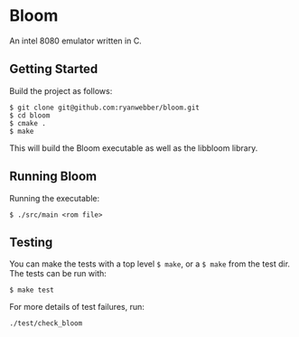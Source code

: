 # Bloom
An intel 8080 emulator written in C. 

## Getting Started

Build the project as follows:
```
$ git clone git@github.com:ryanwebber/bloom.git
$ cd bloom
$ cmake .
$ make
```

This will build the Bloom executable as well as the libbloom library.

## Running Bloom
Running the executable:
```
$ ./src/main <rom file>
```

## Testing
You can make the tests with a top level `$ make`, or a `$ make` from the test dir. 
The tests can be run with:
```
$ make test
```

For more details of test failures, run:
```
./test/check_bloom
```

